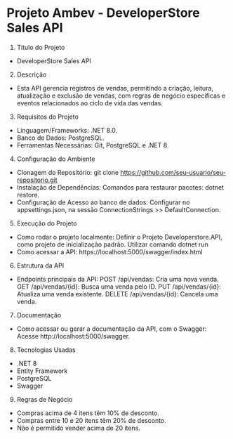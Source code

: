 # Projeto Ambev - DeveloperStore Sales API

1. Título do Projeto
- DeveloperStore Sales API


2. Descrição
- Esta API gerencia registros de vendas, permitindo a criação, leitura, atualização e exclusão de vendas, com regras de negócio específicas e eventos relacionados ao ciclo de vida das vendas.


3. Requisitos do Projeto
- Linguagem/Frameworks: .NET 8.0.
- Banco de Dados: PostgreSQL.
- Ferramentas Necessárias: Git, PostgreSQL e .NET 8.


4. Configuração do Ambiente
- Clonagem do Repositório:
  git clone https://github.com/seu-usuario/seu-repositorio.git
- Instalação de Dependências:
  Comandos para restaurar pacotes: dotnet restore.
- Configuração de Acesso ao banco de dados:
  Configurar no appsettings.json, na sessão ConnectionStrings >> DefaultConnection.


5. Execução do Projeto
- Como rodar o projeto localmente:
  Definir o Projeto Developerstore.API, como projeto de inicialização padrão.
  Utilizar comando dotnet run
- Como acessar a API:
  https://localhost:5000/swagger/index.html


6. Estrutura da API
- Endpoints principais da API:
POST /api/vendas: Cria uma nova venda.
GET /api/vendas/{id}: Busca uma venda pelo ID.
PUT /api/vendas/{id}: Atualiza uma venda existente.
DELETE /api/vendas/{id}: Cancela uma venda.


7. Documentação
- Como acessar ou gerar a documentação da API, com o Swagger:
Acesse http://localhost:5000/swagger.


8. Tecnologias Usadas
- .NET 8
- Entity Framework
- PostgreSQL
- Swagger


9. Regras de Negócio
- Compras acima de 4 itens têm 10% de desconto.
- Compras entre 10 e 20 itens têm 20% de desconto.
- Não é permitido vender acima de 20 itens.
